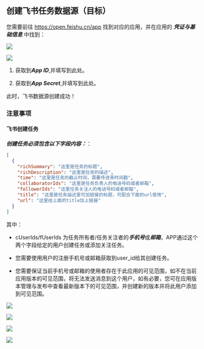 ## 创建飞书任务数据源（目标）

您需要前往 https://open.feishu.cn/app 找到对应的应用，并在应用的 ***凭证与基础信息*** 中找到：

![](https://tapdata-bucket-01.oss-cn-beijing.aliyuncs.com/lark/step_0.PNG)

![](https://tapdata-bucket-01.oss-cn-beijing.aliyuncs.com/lark/step_1.PNG)

1. 获取到***App ID***,并填写到此处。

2. 获取到***App Secret***,并填写到此处。

此时，飞书数据源创建成功！

### 注意事项

#### 飞书创建任务

***创建任务必须包含以下字段内容：***：

```json
[
  {
    "richSummary": "这里是任务的标题",
    "richDescription": "这里是任务的描述",
    "time": "这里是任务的截止时间，需要传进来时间戳",
    "collaboratorIds": "这里是任务负责人的电话号码或者邮箱",
    "followerIds": "这里任务关注人的电话号码或者邮箱",
    "title": "这里是任务描述里可加链接的标题，可配合下面的url使用",
    "url": "这里给上面的title加上链接"
  }
]
```

其中：
- cUserIds/fUserIds 为任务所有者/任务关注者的***手机号***或***邮箱***，APP通过这个两个字段给定的用户创建任务或添加关注任务。

- 您需要使用用户的注册手机号或邮箱获取到user_id给其创建任务。

- 您需要保证当前手机号或邮箱的使用者存在于此应用的可见范围，如不在当前应用版本的可见范围，将无法发送消息到这个用户，如有必要，您可在应用版本管理与发布中查看最新版本下的可见范围，并创建新的版本并将此用户添加到可见范围。

![](https://tapdata-bucket-01.oss-cn-beijing.aliyuncs.com/FeiShu/doc/version.PNG)

![](https://tapdata-bucket-01.oss-cn-beijing.aliyuncs.com/FeiShu/doc/rang.PNG)

![](https://tapdata-bucket-01.oss-cn-beijing.aliyuncs.com/FeiShu/doc/createdVersion.PNG)

![](https://tapdata-bucket-01.oss-cn-beijing.aliyuncs.com/FeiShu/doc/modifyRang.PNG)
